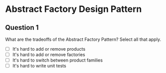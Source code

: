 # Abstract Factory Design Pattern

## Question 1
What are the tradeoffs of the Abstract Factory Pattern? Select all that apply.
- [ ] It's hard to add or remove products
- [ ] It's hard to add or remove factories
- [ ] It's hard to switch between product families
- [ ] It's hard to write unit tests
